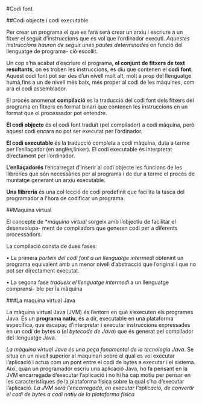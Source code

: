 #Codi font

##Codi objecte i codi executable

Per crear un programa el que es farà serà crear un arxiu i escriure a un fitxer el
seguit d’instruccions que es vol que l’ordinador executi. *Aquestes instruccions
hauran de seguir unes pautes determinades* en funció del llenguatge de programa-
ció escollit. 

Un cop s’ha acabat d’escriure el programa, **el conjunt de
fitxers de text resultants**, on es troben les instruccions, es diu que contenen el
**codi font**.
Aquest codi font pot ser des d’un nivell molt alt, molt a prop del llenguatge
humà,fins a un de nivell més baix, més proper al codi de les màquines, com
ara el codi assemblador.

El procés anomenat **compilació** es la traducció del codi font dels fitxers del programa en fitxers en format binari que contenen les instruccions
en un format que el processador pot entendre. 

**El codi objecte** és el codi font traduït (pel compilador) a codi màquina, però
aquest codi encara no pot ser executat per l’ordinador.

**El codi executable** és la traducció completa a codi màquina, duta a terme per
l’enllaçador (en anglès,linker). El codi executable és interpretat directament
per l’ordinador.

**L’enllaçadorés** l’encarregat d’inserir al codi objecte les funcions de les llibreries
que són necessàries per al programa i de dur a terme el procés de muntatge
generant un arxiu executable.

**Una llibreria** és una col·lecció de codi predefinit que facilita la tasca del programador a l'hora de 
codificar un programa.

##Maquina virtual

El concepte de **màquina virtual* sorgeix amb l’objectiu de facilitar el desenvolupa-
ment de compiladors que generen codi per a diferents processadors.

La compilació consta de dues fases:

• La primera *parteix del codi font a un llenguatge intermedi* obtenint un
programa equivalent amb un menor nivell d’abstracció que l’original i que
no pot ser directament executat.

• La segona fase *tradueix el llenguatge intermedi* a un llenguatge comprensi-
ble per la màquina


###La maquina virtual Java

La màquina virtual Java (JVM) és l’entorn en què s’executen els programes Java.
És un **programa natiu**, és a dir, executable en una plataforma específica, 
que éscapaç d’interpretar i executar instruccions expressades en un codi de bytes o (*el
bytecode de Java*) que és generat pel compilador del llenguatge Java.

*La màquina virtual Java és una peça fonamental de la tecnologia Java*. Se situa
en un nivell superior al maquinari sobre el qual es vol executar l’aplicació i
actua com un pont entre el codi de bytes a executar i el sistema. Així, quan un
programador escriu una aplicació Java, ho fa pensant en la JVM encarregada
d’executar l’aplicació i no hi ha cap motiu per pensar en les característiques
de la plataforma física sobre la qual s’ha d’executar l’aplicació. *La JVM serà
l’encarregada, en executar l’aplicació, de convertir el codi de bytes a codi natiu de
la plataforma física*



